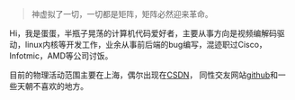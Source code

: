 > 神虚拟了一切，一切都是矩阵，矩阵必然迎来革命。

Hi，我是蛋蛋，半瓶子晃荡的计算机代码爱好者，主要从事方向是视频编解码驱动，linux内核等开发工作，业余从事前后端的bug编写，混迹职过Cisco，Infotmic，AMD等公司讨饭。

目前的物理活动范围主要在上海，偶尔出现在[CSDN](https://blog.csdn.net/godvmxi)， 同性交友网站[github](https://github.com/godvmxi)和一些天朝不喜欢的地方。


